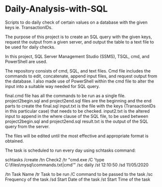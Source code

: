 # Daily-Analysis-with-SQL
Scripts to do daily check of certain values on a database with the given keys ie. TransactionIDs.

The purpose of this project is to create an SQL query with the given keys, request the output from a given server, and output the table to a text file to be used for daily checks.

In this project, SQL Server Management Studio (SSMS), TSQL, cmd, and PowerShell are used.

The repository consists of cmd, SQL, and text files.
Cmd file includes the commands to edit, concatenate, append input files, and request output from the database.
I also made use of PowerShell within the cmd file to alter the input into a suitable way needed for SQL query.

final.cmd file has all the commands to be run as a single file.
project2begin.sql and project2end.sql files are the beginning and the end parts to create the final.sql
input.txt is the file with the keys (TransactionIDs in this particular case) that needs to be checked.
input2.txt is the altered input to append in the where clause of the SQL file, to be used between project2begin.sql and project2end.sql
result.txt is the output of the SQL query from the server.

The files will be edited until the most effective and appropriate format is obtained.

The task is scheduled to run every day using schtasks command:

schtasks /create /tn Check2 /tr "cmd.exe /C 'type C:\files\mysql\commands.txt|cmd'" /sc daily /st 12:10:50 /sd 11/05/2020

/tn Task Name
/tr Task to be run
/C command to be passed to the task
/sc Frequency of the task
/sd Start Date of the task
/st Start Time of the task

